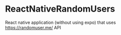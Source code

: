 # ReactNativeRandomUsers
React native application (without using expo) that uses https://randomuser.me/ API

